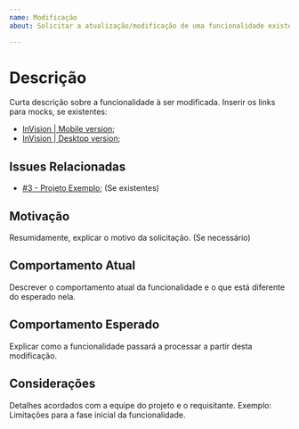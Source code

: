 ```yaml
---
name: Modificação
about: Solicitar a atualização/modificação de uma funcionalidade existente

---
```


<!--
PLEASE HELP US PROCESS GITHUB ISSUES FASTER BY PROVIDING THE FOLLOWING INFORMATION.

ISSUES MISSING IMPORTANT INFORMATION MAY BE CLOSED WITHOUT INVESTIGATION.
-->

# Descrição
Curta descrição sobre a funcionalidade à ser modificada.
Inserir os links para mocks, se existentes:
- [InVision | Mobile version](https://app.invision.com/example);
- [InVision | Desktop version](https://app.invision.com/example);

## Issues Relacionadas
- [#3 - Projeto Exemplo](https://github.com/ingresse/websdk/issues/3);
(Se existentes)

## Motivação
Resumidamente, explicar o motivo da solicitação. 
(Se necessário)

## Comportamento Atual
Descrever o comportamento atual da funcionalidade e o que está diferente do esperado nela.

## Comportamento Esperado
Explicar como a funcionalidade passará a processar a partir desta modificação.

## Considerações
Detalhes acordados com a equipe do projeto e o requisitante.
Exemplo: Limitações para a fase inicial da funcionalidade.
